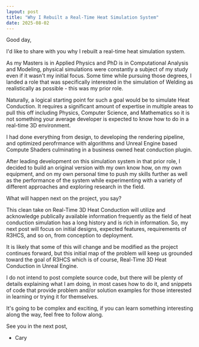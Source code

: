 ```yaml
---
layout: post
title: "Why I Rebuilt a Real-Time Heat Simulation System"
date: 2025-08-02
---
```


Good day,

I'd like to share with you why I rebuilt a real-time heat simulation system.

As my Masters is in Applied Physics and PhD is in Computational Analysis and Modeling, physical simulations were constantly a subject of my study even if it wasn't my initial focus. Some time while pursuing those degrees, I landed a role that was specifically interested in the simulation of Welding as realistically as possible - this was my prior role. 

Naturally, a logical starting point for such a goal would be to simulate Heat Conduction. It requires a significant amount of expertise in multiple areas to pull this off including Physics, Computer Science, and Mathematics so it is not something your average developer is expected to know how to do in a real-time 3D environment. 

I had done everything from design, to developing the rendering pipeline, and optimized perofrmance with algorithms and Unreal Engine based Compute Shaders culminating in a business owned heat conduction plugin. 

After leading development on this simulation system in that prior role, I decided to build an original version with my own know how, on my own equipment, and on my own personal time to push my skills further as well as the performance of the system while experimenting with a variety of different approaches and exploring research in the field.


What will happen next on the project, you say?

This clean take on Real-Time 3D Heat Conduction will utilize and acknowledge publically available information frequently as the field of heat conduction simulation has a long history and is rich in information. So, my next post will focus on initial designs, expected features, requirements of R3HCS, and so on, from conception to deployment. 

It is likely that some of this will change and be modified as the project continues forward, but this initial map of the problem will keep us grounded toward the goal of R3HCS which is of course, Real-Time 3D Heat Conduction in Unreal Engine.

I do not intend to post complete source code, but there will be plenty of details explaining what I am doing, in most cases how to do it, and snippets of code that provide problem and/or solution examples for those interested in learning or trying it for themselves.

It's going to be complex and exciting, if you can learn something interesting along the way, feel free to follow along.

See you in the next post,
 - Cary